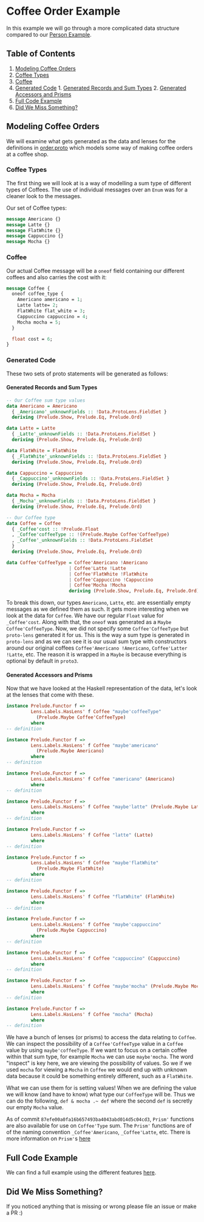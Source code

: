 # Coffee Order Example

In this example we will go through a more complicated data structure compared to our [Person Example](../person/README.md).

## Table of Contents

1. [Modeling Coffee Orders](#modeling-coffee-orders)
  1. [Coffee Types](#coffee-types)
  2. [Coffee](#coffee)
  3. [Generated Code](#generated-code)
    1. [Generated Records and Sum Types](#generated-records-and-sum-types)
    2. [Generated Accessors and Prisms](#generated-accessors-and-prisms)
2. [Full Code Example](#full-code-example)
3. [Did We Miss Something?](#did-we-miss-something)

## Modeling Coffee Orders

We will examine what gets generated as the data and lenses for the definitions in [order.proto](./proto/src/coffee/order.proto)
which models some way of making coffee orders at a coffee shop.

### Coffee Types
The first thing we will look at is a way of modelling a sum type of different types of Coffees. The use of individual messages over an `Enum` was for a cleaner look to the messages.

Our set of Coffee types:
``` protobuf
message Americano {}
message Latte {}
message FlatWhite {}
message Cappuccino {}
message Mocha {}
```

### Coffee
Our actual Coffee message will be a `oneof` field containing our different coffees and also carries the cost with it:
``` protobuf
message Coffee {
  oneof coffee_type {
    Americano americano = 1;
    Latte latte= 2;
    FlatWhite flat_white = 3;
    Cappuccino cappuccino = 4;
    Mocha mocha = 5;
  }

  float cost = 6;
}

```

### Generated Code
These two sets of proto statements will be generated as follows:

#### Generated Records and Sum Types
``` haskell
-- Our Coffee sum type values
data Americano = Americano
  { _Americano'_unknownFields :: !Data.ProtoLens.FieldSet }
  deriving (Prelude.Show, Prelude.Eq, Prelude.Ord)

data Latte = Latte
  { _Latte'_unknownFields :: !Data.ProtoLens.FieldSet }
  deriving (Prelude.Show, Prelude.Eq, Prelude.Ord)

data FlatWhite = FlatWhite
  { _FlatWhite'_unknownFields :: !Data.ProtoLens.FieldSet }
  deriving (Prelude.Show, Prelude.Eq, Prelude.Ord)

data Cappuccino = Cappuccino
  { _Cappuccino'_unknownFields :: !Data.ProtoLens.FieldSet }
  deriving (Prelude.Show, Prelude.Eq, Prelude.Ord)

data Mocha = Mocha
  { _Mocha'_unknownFields :: !Data.ProtoLens.FieldSet }
  deriving (Prelude.Show, Prelude.Eq, Prelude.Ord)
```

``` haskell
-- Our Coffee type
data Coffee = Coffee
  { _Coffee'cost :: !Prelude.Float
  , _Coffee'coffeeType :: !(Prelude.Maybe Coffee'CoffeeType)
  , _Coffee'_unknownFields :: !Data.ProtoLens.FieldSet
  }
  deriving (Prelude.Show, Prelude.Eq, Prelude.Ord)

data Coffee'CoffeeType = Coffee'Americano !Americano
                       | Coffee'Latte !Latte
                       | Coffee'FlatWhite !FlatWhite
                       | Coffee'Cappuccino !Cappuccino
                       | Coffee'Mocha !Mocha
                       deriving (Prelude.Show, Prelude.Eq, Prelude.Ord)
```

To break this down, our types `Americano`, `Latte`, etc. are essentially empty messages as we defined them as such. It gets more interesting when we look at the data for `Coffee`. We have our regular `Float` value for `_Coffee'cost`. Along with that, the `oneof` was generated as a `Maybe Coffee'CoffeeType`. Now, we did not specify some `Coffee'CoffeeType` but `proto-lens` generated it for us. This is the way a sum type is generated in `proto-lens` and as we can see it is our usual sum type with constructors around our original coffees `Coffee'Americano !Americano`, `Coffee'Latter !Latte`, etc. The reason it is wrapped in a `Maybe` is because everything is optional by default in `proto3`.

#### Generated Accessors and Prisms

Now that we have looked at the Haskell representation of the data, let's look at the lenses that come with these.

``` haskell
instance Prelude.Functor f =>
         Lens.Labels.HasLens' f Coffee "maybe'coffeeType"
           (Prelude.Maybe Coffee'CoffeeType)
         where
-- definition

instance Prelude.Functor f =>
         Lens.Labels.HasLens' f Coffee "maybe'americano"
           (Prelude.Maybe Americano)
         where
-- definition

instance Prelude.Functor f =>
         Lens.Labels.HasLens' f Coffee "americano" (Americano)
         where
-- definition

instance Prelude.Functor f =>
         Lens.Labels.HasLens' f Coffee "maybe'latte" (Prelude.Maybe Latte)
         where
-- definition

instance Prelude.Functor f =>
         Lens.Labels.HasLens' f Coffee "latte" (Latte)
         where
-- definition

instance Prelude.Functor f =>
         Lens.Labels.HasLens' f Coffee "maybe'flatWhite"
           (Prelude.Maybe FlatWhite)
         where
-- definition

instance Prelude.Functor f =>
         Lens.Labels.HasLens' f Coffee "flatWhite" (FlatWhite)
         where
-- definition

instance Prelude.Functor f =>
         Lens.Labels.HasLens' f Coffee "maybe'cappuccino"
           (Prelude.Maybe Cappuccino)
         where
-- definition

instance Prelude.Functor f =>
         Lens.Labels.HasLens' f Coffee "cappuccino" (Cappuccino)
         where
-- definition

instance Prelude.Functor f =>
         Lens.Labels.HasLens' f Coffee "maybe'mocha" (Prelude.Maybe Mocha)
         where
-- definition

instance Prelude.Functor f =>
         Lens.Labels.HasLens' f Coffee "mocha" (Mocha)
         where
-- definition
```

We have a bunch of lenses (or prisms) to access the data relating to `Coffee`. We can inspect the possibility of a `Coffee'CoffeeType` value in a `Coffee` value by using `maybe'coffeeType`. If we want to focus on a certain coffee within that sum type, for example `Mocha` we can use `maybe'mocha`. The word "inspect" is key here, we are viewing the possibility of values. So we if we used `mocha` for viewing a `Mocha` in `Coffee` we would end up with unknown data because it could be something entirely different, such as a `FlatWhite`.<br>

What we can use them for is setting values! When we are defining the value we will know (and have to know) what type our `CoffeeType` will be. Thus we can do the following, `def & mocha .~ def` where the second `def` is secretly our empty `Mocha` value.<br>

As of commit `87efe00a0fa16b657493ba4043abd014d5c04cd3`, `Prism'` functions are also available for use on `Coffee'Type` sum. The `Prism'` functions are of of the naming convention `_Coffee'Americano`, `_Coffee'Latte`, etc. There is more information on `Prism'`s [here](https://github.com/FintanH/proto-lens/tree/docs/codelab/proto-lens-tutorial#oneof-generation)

## Full Code Example

We can find a full example using the different features [here](https://github.com/FintanH/proto-lens/blob/docs/codelab/proto-lens-tutorial/coffee-order/src/Main.hs).

## Did We Miss Something?

If you noticed anything that is missing or wrong please file an issue or make a PR :)
